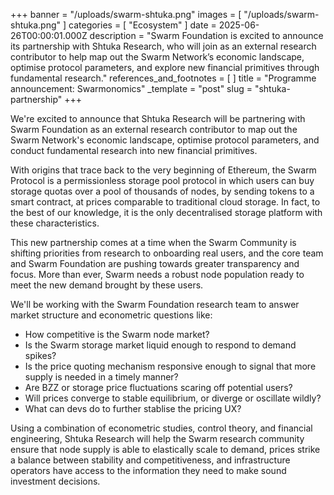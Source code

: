 +++
banner = "/uploads/swarm-shtuka.png"
images = [ "/uploads/swarm-shtuka.png" ]
categories = [ "Ecosystem" ]
date = 2025-06-26T00:00:01.000Z
description = "Swarm Foundation is excited to announce its partnership with Shtuka Research, who will join as an external research contributor to help map out the Swarm Network’s economic landscape, optimise protocol parameters, and explore new financial primitives through fundamental research."
references_and_footnotes = [ ]
title = "Programme announcement: Swarmonomics"
_template = "post"
slug = "shtuka-partnership"
+++



We're excited to announce that Shtuka Research will be partnering with Swarm Foundation as an external research contributor to map out the Swarm Network's economic landscape, optimise protocol parameters, and conduct fundamental research into new financial primitives.

With origins that trace back to the very beginning of Ethereum, the Swarm Protocol is a permissionless storage pool protocol in which users can buy storage quotas over a pool of thousands of nodes, by sending tokens to a smart contract, at prices comparable to traditional cloud storage. In fact, to the best of our knowledge, it is the only decentralised storage platform with these characteristics.

This new partnership comes at a time when the Swarm Community is shifting priorities from research to onboarding real users, and the core team and Swarm Foundation are pushing towards greater transparency and focus. More than ever, Swarm needs a robust node population ready to meet the new demand brought by these users.

We'll be working with the Swarm Foundation research team to answer market structure and econometric questions like:

- How competitive is the Swarm node market?
- Is the Swarm storage market liquid enough to respond to demand spikes?
- Is the price quoting mechanism responsive enough to signal that more supply is needed in a timely manner?
- Are BZZ or storage price fluctuations scaring off potential users?
- Will prices converge to stable equilibrium, or diverge or oscillate wildly?
- What can devs do to further stablise the pricing UX?

Using a combination of econometric studies, control theory, and financial engineering, Shtuka Research will help the Swarm research community ensure that node supply is able to elastically scale to demand, prices strike a balance between stability and competitiveness, and infrastructure operators have access to the information they need to make sound investment decisions.